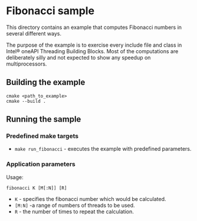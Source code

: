 # Fibonacci sample
This directory contains an example that computes Fibonacci numbers in several different ways.

The purpose of the example is to exercise every include file and class in Intel® oneAPI Threading Building Blocks. Most of the computations are deliberately silly and not expected to show any speedup on multiprocessors.

## Building the example
```
cmake <path_to_example>
cmake --build .
```

## Running the sample
### Predefined make targets
* `make run_fibonacci` - executes the example with predefined parameters.

### Application parameters
Usage:
```
fibonacci K [M[:N]] [R]
```
* `K` - specifies the fibonacci number which would be calculated.
* `[M:N]` -a range of numbers of threads to be used.
* `R` - the number of times to repeat the calculation.
